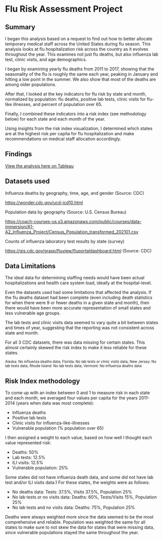 # Flu Risk Assessment Project

## Summary

I began this analysis based on a request to find out how to better allocate temporary medical staff across the United States during flu season. This analysis looks at flu hospitalization risk across the country as it evolves throughout the year. This examines not just flu deaths, but also influenza lab test, clinic visits, and age demographics.

I began by examining yearly flu deaths from 2011 to 2017, showing that the seasonality of the flu is roughly the same each year, peaking in January and hitting a low point in the summer. We also show that most of the deaths are among older populations.

After that, I looked at the key indicators for flu risk by state and month, normalized by population: flu deaths, positive lab tests, clinic visits for flu-like illnesses, and percent of population over 65.

Finally, I combined these indicators into a risk index (see methodology below) for each state and each month of the year.

Using insights from the risk index visualization, I determined which states are at the highest risk per capita for flu hospitalization and make recommendations on medical staff allocation accordingly.

## Findings

[View the analysis here on Tableau](https://public.tableau.com/app/profile/forrest.roth/viz/FluDeaths_16619865638940/Story1)

## Datasets used

Influenza deaths by geography, time, age, and gender (Source: CDC)

https://wonder.cdc.gov/ucd-icd10.html


Population data by geography (Source: U.S. Census Bureau)

https://coach-courses-us.s3.amazonaws.com/public/courses/data-immersion/A1-A2_Influenza_Project/Census_Population_transformed_202101.csv


Counts of influenza laboratory test results by state (survey)

https://gis.cdc.gov/grasp/fluview/fluportaldashboard.html (Source: CDC)

## Data Limitations

The ideal data for determining staffing needs would have been actual hospitalizations and health care system load, ideally at the hospital-level.

Even the datasets used had some limitations that affected the analysis. If the flu deaths dataset had been complete (even including death statistics for when there were 9 or fewer deaths in a given state and month), then there would have been more accurate representation of small states and less vulnerable age groups.

The lab tests and clinic visits data seemed to vary quite a bit between states and times of year, suggesting that the reporting was not consistent across state and month.

For all 3 CDC datasets, there was data missing for certain states. This almost certainly skewed the risk index to make it less reliable for these states.

<sup>Alaska: No influenza deaths data; Florida: No lab tests or clinic visits data; New Jersey: No lab tests data; Rhode Island: No lab tests data;
Vermont: No influenza deaths data</sup>

## Risk Index methodology

To come up with an index between 0 and 1 to measure risk in each state and each month, we averaged four values per capita for the years 2011-2014 (years when data was most complete):

- Influenza deaths
- Positive lab tests
- Clinic visits for influenza-like-illnesses
- Vulnerable population (% population over 65)

I then assigned a weight to each value, based on how well I thought each value represented risk:
- Deaths: 50%
- Lab tests: 12.5%
- ILI visits: 12.5%
- Vulnerable population: 25%

Some states did not have influenza death data, and some did not have lab test and/or ILI visits data.1 For these states, the weights were as follows:
- No deaths data: Tests: 37.5%, Visits 37.5%, Population 25%
- No lab tests or no visits data: Deaths: 60%, Tests/Visits 15%, Population 25%
- No lab tests and no visits data: Deaths: 75%, Population 25%

Deaths were always weighted more since the data seemed to be the most comprehensive and reliable. Population was weighted the same for all states to make sure to not skew the data for states that were missing data, since vulnerable populations stayed the same throughout the year.
